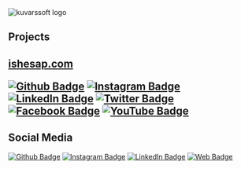 <img src="https://www.kuvarssoft.com/wp-content/uploads/2021/01/kuvarssoft_logo_white.png" alt="kuvarssoft logo"/>
<h2>Projects<h2>
  <a href="https://ishesap.com/" target="_blank">ishesap.com</a>
  
[![Github Badge](https://img.shields.io/badge/-Github-000?style=quare&labelColor=000&logo=Github&logoColor=white&link=link)](https://github.com/kuvarssoftteknoloji/ishesap)
[![Instagram Badge](https://img.shields.io/badge/-Instagram-C13584?style=flat-quare&labelColor=C13584&logo=instagram&logoColor=white&link=link)](https://www.instagram.com/ishesapcom/)
[![LinkedIn Badge](https://img.shields.io/badge/LinkedIn-0077B5?style=flat-quare&labelColor=0077B5&logo=linkedin&logoColor=white&link=link)](https://www.linkedin.com/showcase/i%CC%87shesap/)
[![Twitter Badge](https://img.shields.io/badge/Twitter-00ACEE?style=flat-quare&labelColor=00ADEE&logo=twitter&logoColor=white&link=link)](https://twitter.com/ishesapcom)
[![Facebook Badge](https://img.shields.io/badge/Facebook-0077B5?style=flat-quare&labelColor=0B65C2&logo=facebook&logoColor=white&link=link)](https://www.facebook.com/people/%C4%B0%C5%9F-Hesap/100087111783559/)
[![YouTube Badge](https://img.shields.io/badge/YouTube-0077B5?style=flat-quare&labelColor=0B65C2&logo=youtube&logoColor=white&link=link)](https://www.youtube.com/channel/UCZk-s2MrtbtHryIXpgl5c6A)
 
<h2>Social Media</h2>
  
[![Github Badge](https://img.shields.io/badge/-Github-000?style=quare&labelColor=000&logo=Github&logoColor=white&link=link)](https://github.com/kuvarssoftteknoloji) 
[![Instagram Badge](https://img.shields.io/badge/-Instagram-C13584?style=flat-quare&labelColor=C13584&logo=instagram&logoColor=white&link=link)](instagram.com/kuvarssoft/) 
[![LinkedIn Badge](https://img.shields.io/badge/LinkedIn-0077B5?style=flat-quare&labelColor=0B65C2&logo=linkedin&logoColor=white&link=link)](https://www.linkedin.com/company/kuvars-soft/) 
[![Web Badge](https://img.shields.io/badge/web-kuvarssoft-yellow&link=link)](https://www.kuvarssoft.com/)
